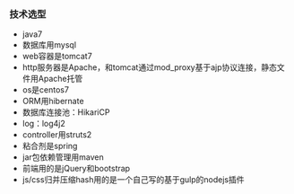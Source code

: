 ### 技术选型 ###

- java7
- 数据库用mysql
- web容器是tomcat7
- http服务器是Apache，和tomcat通过mod_proxy基于ajp协议连接，静态文件用Apache托管
- os是centos7
- ORM用hibernate
- 数据库连接池：HikariCP
- log：log4j2
- controller用struts2
- 粘合剂是spring
- jar包依赖管理用maven
- 前端用的是jQuery和bootstrap
- js/css归并压缩hash用的是一个自己写的基于gulp的nodejs插件
